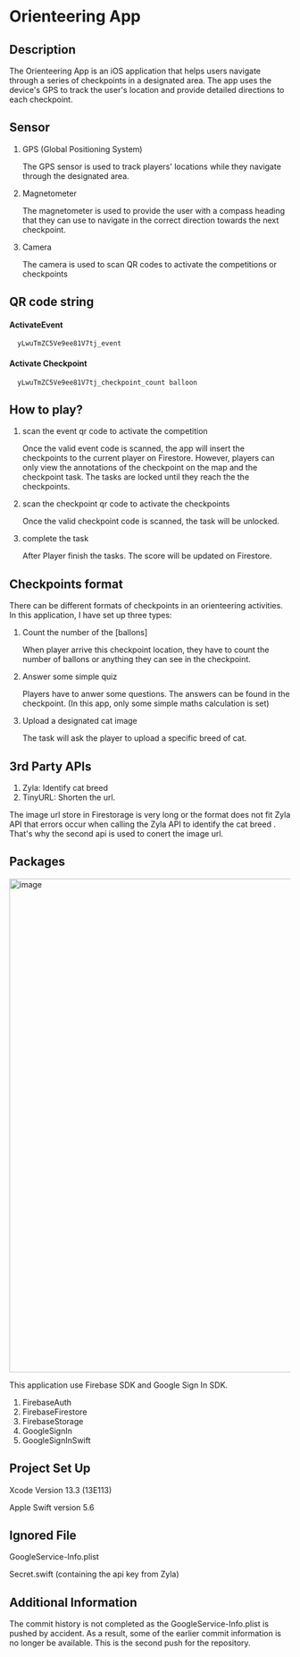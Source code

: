 # Orienteering App

## Description

The Orienteering App is an iOS application that helps users navigate through a series of checkpoints in a designated area. The app uses the device's GPS to track the user's location and provide detailed directions to each checkpoint.

## Sensor

1. GPS (Global Positioning System)

   The GPS sensor is used to track players' locations while they navigate through the designated area.
   
2. Magnetometer

   The magnetometer is used to provide the user with a compass heading that they can use to navigate in the correct direction towards the next checkpoint.
   
3. Camera

   The camera is used to scan QR codes to activate the competitions or checkpoints

## QR code string

#### ActivateEvent 
      yLwuTmZC5Ve9ee81V7tj_event
   
#### Activate Checkpoint
      yLwuTmZC5Ve9ee81V7tj_checkpoint_count balloon

## How to play?

  1. scan the event qr code to activate the competition

     Once the valid event code is scanned, the app will insert the checkpoints to the current player on Firestore. However, players can only view the annotations of the checkpoint on the map and the checkpoint task. The tasks are locked until they reach the the checkpoints.
     
  2. scan the checkpoint qr code to activate the checkpoints

     Once the valid checkpoint code is scanned, the task will be unlocked.

  3. complete the task

     After Player finish the tasks. The score will be updated on Firestore.

## Checkpoints format
  There can be different formats of checkpoints in an orienteering activities. In this application, I have set up three types:

  1. Count the number of the [ballons]

     When player arrive this checkpoint location, they have to count the number of ballons or anything they can see in the checkpoint.
     
  2. Answer some simple quiz

     Players have to anwer some questions. The answers can be found in the checkpoint. (In this app, only some simple maths calculation is set)
     
  3. Upload a designated cat image

     The task will ask the player to upload a specific breed of cat.

## 3rd Party APIs

  1. Zyla: Identify cat breed
  2. TinyURL: Shorten the url.
    
  The image url store in Firestorage is very long or the format does not fit Zyla API that errors occur when calling the Zyla API to identify the cat breed . That's why the second api is used to conert the image url.

## Packages

<img width="883" alt="image" src="https://github.com/jasonkitfan/orienteering/assets/65491363/5f35fb60-1b01-4e37-afd4-54e6763823c6">

This application use Firebase SDK and Google Sign In SDK.

1. FirebaseAuth
2. FirebaseFirestore
3. FirebaseStorage
4. GoogleSignIn
5. GoogleSignInSwift

## Project Set Up

Xcode Version 13.3 (13E113)

Apple Swift version 5.6

## Ignored File

GoogleService-Info.plist

Secret.swift (containing the api key from Zyla)

## Additional Information

The commit history is not completed as the GoogleService-Info.plist is pushed by accident. As a result, some of the earlier commit information is no longer be available. This is the second push for the repository.



